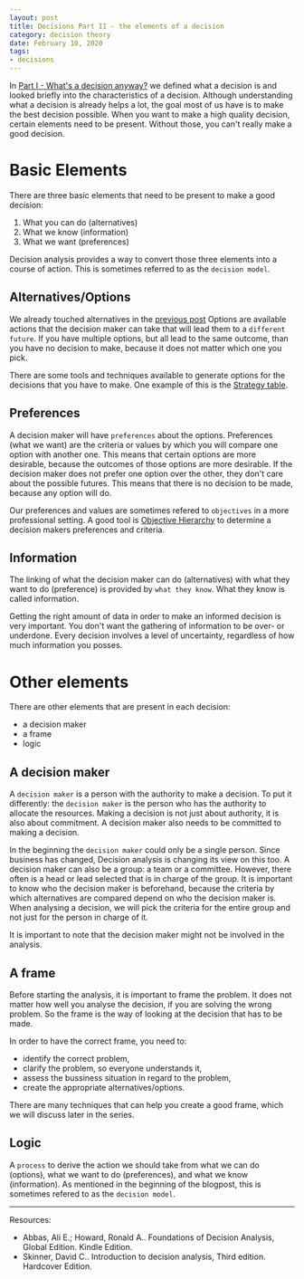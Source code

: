 ```yaml
---
layout: post
title: Decisions Part II - the elements of a decision
category: decision theory
date: February 10, 2020
tags:
- decisions
---
```


In [Part I - What's a decision anyway?](https://www.selketjah.com/decision%20theory/2019/10/17/what-is-a-decision/) we defined what a decision is and looked briefly into the characteristics of a decision. Although understanding what a decision is already helps a lot, the goal most of us have is to make the best decision possible.
When you want to make a high quality decision, certain elements need to be present. Without those, you can't really make a good decision.

<!--more--> 

# Basic Elements

There are three basic elements that need to be present to make a good decision:
1. What you can do (alternatives)
2. What we know (information)
3. What we want (preferences)

Decision analysis provides a way to convert those three elements into a course of action. This is sometimes referred to as the `decision model`. 

## Alternatives/Options

We already touched alternatives in the [previous post](https://www.selketjah.com/decision%20theory/2019/10/17/what-is-a-decision/)
Options are available actions that the decision maker can take that will lead them to a `different future`.
If you have multiple options, but all lead to the same outcome, than you have no decision to make, because it does not matter which one you pick.

There are some tools and techniques available to generate options for the decisions that you have to make. One example of this is the [Strategy table](http://www.structureddecisionmaking.org/tools/toolsstrategytables/).

## Preferences

A decision maker will have `preferences` about the options. Preferences (what we want) are the criteria or values by which you will compare one option with another one. This means that certain options are more desirable, because the outcomes of those options are more desirable. 
If the decision maker does not prefer one option over the other, they don't care about the possible futures. This means that there is no decision to be made, because any option will do.

Our preferences and values are sometimes refered to `objectives` in a more professional setting. A good tool is [Objective Hierarchy](https://www.amazon.com/Value-Focused-Thinking-Path-Creative-Decisionmaking/dp/067493198X/ref=sr_1_1?crid=3KJGY1OXP9351&keywords=value+focused+thinking&qid=1581251790&s=books&sprefix=value+focused+th%2Caps%2C232&sr=1-1)
to determine a decision makers preferences and criteria.

## Information

The linking of what the decision maker can do (alternatives) with what they want to do (preference) is provided by `what they know`. What they know is called information.

Getting the right amount of data in order to make an informed decision is very important. You don't want the gathering of information to be over- or underdone. Every decision involves a level of uncertainty, regardless of how much information you posses.

# Other elements

There are other elements that are present in each decision:
* a decision maker
* a frame
* logic

## A decision maker

A `decision maker` is a person with the authority to make a decision. To put it differently: the `decision maker` is the person who has the authority to allocate the resources. Making a decision is not just about authority, it is also about commitment. A decision maker also needs to be committed to making a decision.

In the beginning the `decision maker` could only be a single person. Since business has changed, Decision analysis is changing its view
on this too. A decision maker can also be a group: a team or a committee. However, there often is a head or lead selected that is in charge of the group. It is important to know who the decision maker is beforehand, because the criteria by which alternatives are compared depend on who the decision maker is. When analysing a decision, we will pick the criteria for the entire group and not just for the person in charge of it.

It is important to note that the decision maker might not be involved in the analysis.

## A frame

Before starting the analysis, it is important to frame the problem. It does not matter how well you analyse the decision, if you are solving the wrong problem. So the frame is the way of looking at the decision that has to be made.

In order to have the correct frame, you need to:
* identify the correct problem,
* clarify the problem, so everyone understands it,
* assess the bussiness situation in regard to the problem,
* create the appropriate alternatives/options.

There are many techniques that can help you create a good frame, which we will discuss later in the series.

## Logic

A `process` to derive the action we should take from what we can do (options), what we want to do (preferences), and what we know (information). As mentioned in the beginning of the blogpost, this is sometimes refered to as the `decision model`.

-------------

Resources:
* Abbas, Ali E.; Howard, Ronald A.. Foundations of Decision Analysis, Global Edition. Kindle Edition.
* Skinner, David C.. Introduction to decision analysis, Third edition. Hardcover Edition.